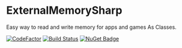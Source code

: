 # ExternalMemorySharp
Easy way to read and write memory for apps and games As Classes.

[![CodeFactor](https://www.codefactor.io/repository/github/corrm/externalmemorysharp/badge)](https://www.codefactor.io/repository/github/corrm/externalmemorysharp)
[![Build Status](https://travis-ci.com/CorrM/ExternalMemorySharp.svg?branch=master)](https://travis-ci.com/CorrM/ExternalMemorySharp)
[![NuGet Badge](https://buildstats.info/nuget/ExternalMemorySharp)](https://www.nuget.org/packages/ExternalMemorySharp/)
